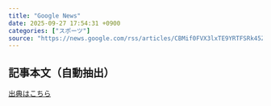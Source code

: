 ```yaml
---
title: "Google News"
date: 2025-09-27 17:54:31 +0900
categories: ["スポーツ"]
source: "https://news.google.com/rss/articles/CBMif0FVX3lxTE9YRTFSRk45ZFBoeXpFT2FWM0RWUC1TeHNNSG9TcE56X0pSc3JjX192LWEzWFpoYzBucVdXdVFWZ3d2NjdrQXkyNHlCekdiS2d0ZUdCMGhLN2ZZYlF5ZmVaLVRkdTlPQlNyUFpWZHNoblBtMFF3SlJOTTZpbDNhMEU?oc=5"
---
```


## 記事本文（自動抽出）
<body class="y0K44d EA71Tc" id="readabilityBody"></body>

[出典はこちら](https://news.google.com/rss/articles/CBMif0FVX3lxTE9YRTFSRk45ZFBoeXpFT2FWM0RWUC1TeHNNSG9TcE56X0pSc3JjX192LWEzWFpoYzBucVdXdVFWZ3d2NjdrQXkyNHlCekdiS2d0ZUdCMGhLN2ZZYlF5ZmVaLVRkdTlPQlNyUFpWZHNoblBtMFF3SlJOTTZpbDNhMEU?oc=5)
